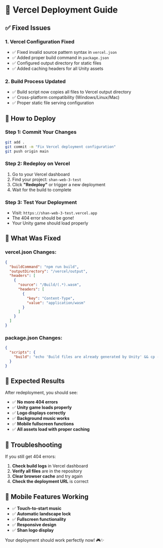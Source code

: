 # 🚀 Vercel Deployment Guide

## ✅ Fixed Issues

### 1. **Vercel Configuration Fixed**
- ✅ Fixed invalid source pattern syntax in `vercel.json`
- ✅ Added proper build command in `package.json`
- ✅ Configured output directory for static files
- ✅ Added caching headers for all Unity assets

### 2. **Build Process Updated**
- ✅ Build script now copies all files to Vercel output directory
- ✅ Cross-platform compatibility (Windows/Linux/Mac)
- ✅ Proper static file serving configuration

## 🚀 How to Deploy

### **Step 1: Commit Your Changes**
```bash
git add .
git commit -m "Fix Vercel deployment configuration"
git push origin main
```

### **Step 2: Redeploy on Vercel**
1. Go to your Vercel dashboard
2. Find your project: `shan-web-3-test`
3. Click **"Redeploy"** or trigger a new deployment
4. Wait for the build to complete

### **Step 3: Test Your Deployment**
- Visit: `https://shan-web-3-test.vercel.app`
- The 404 error should be gone!
- Your Unity game should load properly

## 📁 What Was Fixed

### **vercel.json Changes:**
```json
{
  "buildCommand": "npm run build",
  "outputDirectory": "/vercel/output",
  "headers": [
    {
      "source": "/Build/(.*).wasm",
      "headers": [
        {
          "key": "Content-Type",
          "value": "application/wasm"
        }
      ]
    }
  ]
}
```

### **package.json Changes:**
```json
{
  "scripts": {
    "build": "echo 'Build files are already generated by Unity' && cp -r . /vercel/output || xcopy . /vercel/output /E /I /Y"
  }
}
```

## 🎯 Expected Results

After redeployment, you should see:
- ✅ **No more 404 errors**
- ✅ **Unity game loads properly**
- ✅ **Logo displays correctly**
- ✅ **Background music works**
- ✅ **Mobile fullscreen functions**
- ✅ **All assets load with proper caching**

## 🔧 Troubleshooting

If you still get 404 errors:
1. **Check build logs** in Vercel dashboard
2. **Verify all files** are in the repository
3. **Clear browser cache** and try again
4. **Check the deployment URL** is correct

## 📱 Mobile Features Working

- ✅ **Touch-to-start music**
- ✅ **Automatic landscape lock**
- ✅ **Fullscreen functionality**
- ✅ **Responsive design**
- ✅ **Shan logo display**

Your deployment should work perfectly now! 🎮✨
